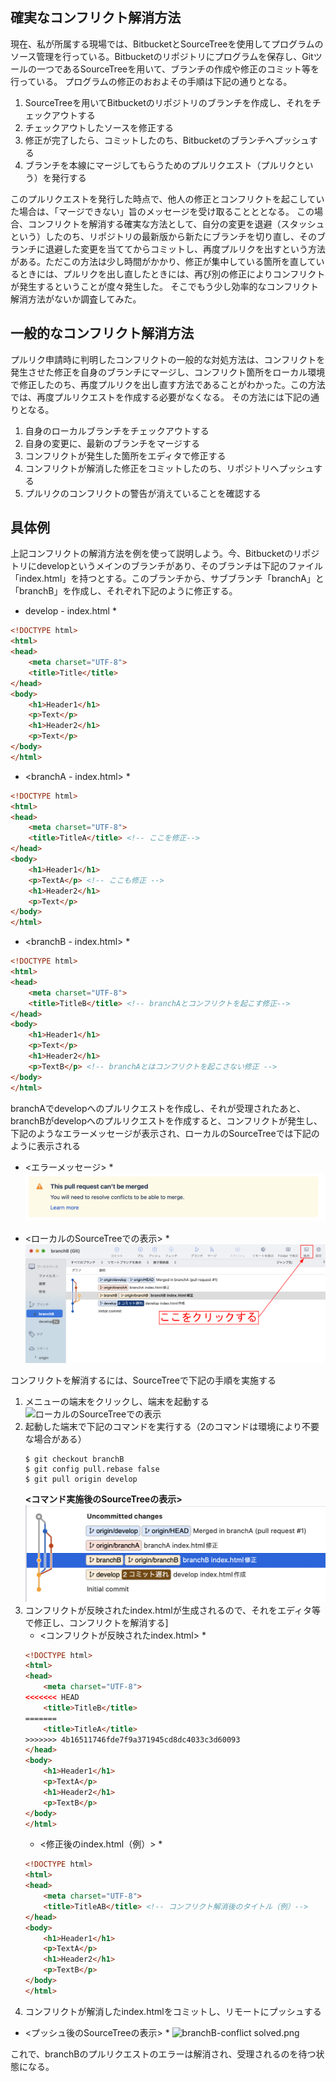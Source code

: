 ## 確実なコンフリクト解消方法
現在、私が所属する現場では、BitbucketとSourceTreeを使用してプログラムのソース管理を行っている。Bitbucketのリポジトリにプログラムを保存し、Gitツールの一つであるSourceTreeを用いて、ブランチの作成や修正のコミット等を行っている。
プログラムの修正のおおよその手順は下記の通りとなる。
1. SourceTreeを用いてBitbucketのリポジトリのブランチを作成し、それをチェックアウトする
2. チェックアウトしたソースを修正する
3. 修正が完了したら、コミットしたのち、Bitbucketのブランチへプッシュする
4. ブランチを本線にマージしてもらうためのプルリクエスト（プルリクという）を発行する

このプルリクエストを発行した時点で、他人の修正とコンフリクトを起こしていた場合は、「マージできない」旨のメッセージを受け取ることととなる。
この場合、コンフリクトを解消する確実な方法として、自分の変更を退避（スタッシュという）したのち、リポジトリの最新版から新たにブランチを切り直し、そのブランチに退避した変更を当ててからコミットし、再度プルリクを出すという方法がある。ただこの方法は少し時間がかかり、修正が集中している箇所を直しているときには、プルリクを出し直したときには、再び別の修正によりコンフリクトが発生するということが度々発生した。
そこでもう少し効率的なコンフリクト解消方法がないか調査してみた。

## 一般的なコンフリクト解消方法
プルリク申請時に判明したコンフリクトの一般的な対処方法は、コンフリクトを発生させた修正を自身のブランチにマージし、コンフリクト箇所をローカル環境で修正したのち、再度プルリクを出し直す方法であることがわかった。この方法では、再度プルリクエストを作成する必要がなくなる。
その方法には下記の通りとなる。
1. 自身のローカルブランチをチェックアウトする
2. 自身の変更に、最新のブランチをマージする
3. コンフリクトが発生した箇所をエディタで修正する
4. コンフリクトが解消した修正をコミットしたのち、リポジトリへプッシュする
5. プルリクのコンフリクトの警告が消えていることを確認する

## 具体例
上記コンフリクトの解消方法を例を使って説明しよう。今、Bitbucketのリポジトリにdevelopというメインのブランチがあり、そのブランチは下記のファイル「index.html」を持つとする。このブランチから、サブブランチ「branchA」と「branchB」を作成し、それぞれ下記のように修正する。

* develop - index.html *
```html
<!DOCTYPE html>
<html>
<head>
    <meta charset="UTF-8">
    <title>Title</title>
</head>
<body>
    <h1>Header1</h1>
    <p>Text</p>
    <h1>Header2</h1>
    <p>Text</p>
</body>
</html>
```
* <branchA - index.html> *
```html
<!DOCTYPE html>
<html>
<head>
    <meta charset="UTF-8">
    <title>TitleA</title> <!-- ここを修正-->
</head>
<body>
    <h1>Header1</h1>
    <p>TextA</p> <!-- ここも修正 -->
    <h1>Header2</h1>
    <p>Text</p>
</body>
</html>
```
* <branchB - index.html> *
```html
<!DOCTYPE html>
<html>
<head>
    <meta charset="UTF-8">
    <title>TitleB</title> <!-- branchAとコンフリクトを起こす修正-->
</head>
<body>
    <h1>Header1</h1>
    <p>Text</p>
    <h1>Header2</h1>
    <p>TextB</p> <!-- branchAとはコンフリクトを起こさない修正 -->
</body>
</html>
```
branchAでdevelopへのプルリクエストを作成し、それが受理されたあと、branchBがdevelopへのプルリクエストを作成すると、コンフリクトが発生し、下記のようなエラーメッセージが表示され、ローカルのSourceTreeでは下記のように表示される

* <エラーメッセージ> *
![エラーメッセージ](https://github.com/umidori/conflict/blob/main/img/conflict.png)

* <ローカルのSourceTreeでの表示> *
![エラーメッセージ](https://github.com/umidori/conflict/blob/main/img/SourceTree(comment).png)

コンフリクトを解消するには、SourceTreeで下記の手順を実施する
1. メニューの端末をクリックし、端末を起動する
![ローカルのSourceTreeでの表示](:/7ae65c018a7e4eb2be898a42820d146d)
2. 起動した端末で下記のコマンドを実行する（2のコマンドは環境により不要な場合がある）
	```text
	$ git checkout branchB
	$ git config pull.rebase false
	$ git pull origin develop
	```
	**<コマンド実施後のSourceTreeの表示>**
	![branchB-pull origin.png](https://github.com/umidori/conflict/blob/main/img/branchB-pull%20origin.png)
3. コンフリクトが反映されたindex.htmlが生成されるので、それをエディタ等で修正し、コンフリクトを解消する]
	* <コンフリクトが反映されたindex.html> *
	```html
	<!DOCTYPE html>
	<html>
	<head>
		<meta charset="UTF-8">
	<<<<<<< HEAD
		<title>TitleB</title>
	=======
		<title>TitleA</title>
	>>>>>>> 4b16511746fde7f9a371945cd8dc4033c3d60093
	</head>
	<body>
		<h1>Header1</h1>
		<p>TextA</p>
		<h1>Header2</h1>
		<p>TextB</p>
	</body>
	</html>
	```
	* <修正後のindex.html（例）> *
	```html
	<!DOCTYPE html>
	<html>
	<head>
		<meta charset="UTF-8">
		<title>TitleAB</title> <!-- コンフリクト解消後のタイトル（例）-->
	</head>
	<body>
		<h1>Header1</h1>
		<p>TextA</p>
		<h1>Header2</h1>
		<p>TextB</p>
	</body>
	</html>
	```
4. コンフリクトが解消したindex.htmlをコミットし、リモートにプッシュする
* <プッシュ後のSourceTreeの表示> *
![branchB-conflict solved.png](:/cb06ce95e96a42a7bdc498f92c607108)

これで、branchBのプルリクエストのエラーは解消され、受理されるのを待つ状態になる。
